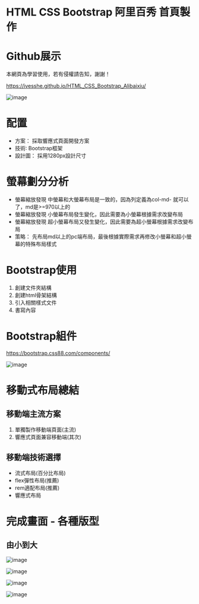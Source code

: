 # HTML CSS Bootstrap 阿里百秀 首頁製作

# Github展示

本網頁為學習使用，若有侵權請告知，謝謝！

https://ivesshe.github.io/HTML_CSS_Bootstrap_Alibaixiu/

![image](./images/20210408210022.png)

# 配置

- 方案： 採取響應式頁面開發方案
- 技術∶ Bootstrap框架
- 設計圖： 採用1280px設計尺寸

# 螢幕劃分分析

- 螢幕縮放發現 中螢幕和大螢幕布局是一致的，因為列定義為col-md- 就可以了，md是>=970以上的
- 螢幕縮放發現 小螢幕布局發生變化，因此需要為小螢幕根據需求改變布局
- 螢幕縮放發現 超小螢幕布局又發生變化，因此需要為超小螢幕根據需求改變布局
- 策略： 先布局md以上的pc端布局，最後根據實際需求再修改小螢幕和超小螢幕的特殊布局樣式

# Bootstrap使用

1. 創建文件夾結構
2. 創建html骨架結構
3. 引入相關樣式文件
4. 書寫內容


# Bootstrap組件

https://bootstrap.css88.com/components/

![image](./images/20210408165244.png)


# 移動式布局總結

## 移動端主流方案

1. 單獨製作移動端頁面(主流)
2. 響應式頁面兼容移動端(其次)

## 移動端技術選擇

- 流式布局(百分比布局)
- flex彈性布局(推薦)
- rem適配布局(推薦)
- 響應式布局


# 完成畫面 - 各種版型

## 由小到大

![image](./images/20210408205253.png)

![image](./images/20210408205216.png)

![image](./images/20210408205210.png)

![image](./images/20210408205203.png)






